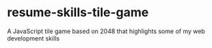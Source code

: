 # resume-skills-tile-game
A JavaScript tile game based on 2048 that highlights some of my web development skills
